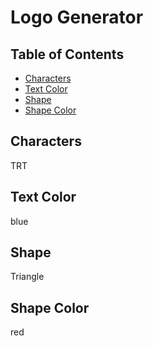 # Logo Generator

## Table of Contents
- [Characters](#characters)
- [Text Color](#textColor)
- [Shape](#shape)
- [Shape Color](#shapeColor)

## Characters
TRT

## Text Color
blue

## Shape
Triangle

## Shape Color
red
